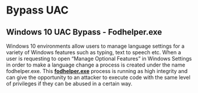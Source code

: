 # Bypass UAC

## Windows 10 UAC Bypass - Fodhelper.exe

Windows 10 environments allow users to manage language settings for a variety of Windows features such as typing, text to speech etc. When a user is requesting to open “Manage Optional Features” in Windows Settings in order to make a language change a process is created under the name fodhelper.exe. This **[fodhelper.exe](https://pentestlab.blog/2017/06/07/uac-bypass-fodhelper/)** process is running as high integrity and can give the opportunity to an attacker to execute code with the same level of privileges if they can be abused in a certain way.
